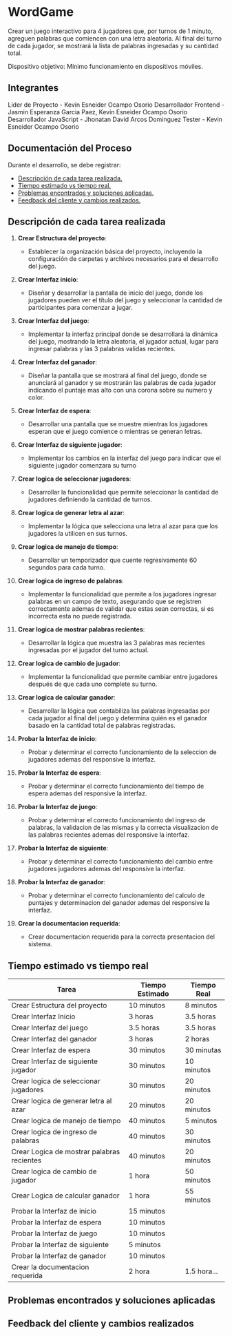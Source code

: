 # WordGame

Crear un juego interactivo para 4 jugadores que, por turnos de 1 minuto, agreguen palabras que comiencen con una letra aleatoria. Al final del turno de cada jugador, se mostrará la lista de palabras ingresadas y su cantidad total.

Dispositivo objetivo: Mínimo funcionamiento en dispositivos móviles.

## Integrantes

Líder de Proyecto - Kevin Esneider Ocampo Osorio
Desarrollador Frontend - Jasmin Esperanza Garcia Paez, Kevin Esneider Ocampo Osorio
Desarrollador JavaScript - Jhonatan David Arcos Dominguez
Tester - Kevin Esneider Ocampo Osorio

## Documentación del Proceso

Durante el desarrollo, se debe registrar: 
- [Descripción de cada tarea realizada.](#descripción-de-cada-tarea-realizada)
- [Tiempo estimado vs tiempo real.](#tiempo-estimado-vs-tiempo-real)
- [Problemas encontrados y soluciones aplicadas.](#problemas-encontrados-y-soluciones-aplicadas)
- [Feedback del cliente y cambios realizados.](#feedback-del-cliente-y-cambios-realizados)

## Descripción de cada tarea realizada

1. **Crear Estructura del proyecto**: 
    - Establecer la organización básica del proyecto, incluyendo la configuración de carpetas y archivos necesarios para el desarrollo del juego.

2. **Crear Interfaz inicio**: 
   - Diseñar y desarrollar la pantalla de inicio del juego, donde los jugadores pueden ver el título del juego y seleccionar la cantidad de participantes para comenzar a jugar.

3. **Crear Interfaz del juego**: 
   - Implementar la interfaz principal donde se desarrollará la dinámica del juego, mostrando la letra aleatoria, el jugador actual, lugar para ingresar palabras y las 3 palabras validas recientes.

4. **Crear Interfaz del ganador**: 
   - Diseñar la pantalla que se mostrará al final del juego, donde se anunciará al ganador y se mostrarán las palabras de cada jugador indicando el puntaje mas alto con una corona sobre su numero y color.

5. **Crear Interfaz de espera**: 
   - Desarrollar una pantalla que se muestre mientras los jugadores esperan que el juego comience o mientras se generan letras.

6. **Crear Interfaz de siguiente jugador**: 
   - Implementar los cambios en la interfaz del juego para indicar que el siguiente jugador comenzara su turno

7. **Crear logica de seleccionar jugadores**: 
   - Desarrollar la funcionalidad que permite seleccionar la cantidad de jugadores definiendo la cantidad de turnos.

8. **Crear logica de generar letra al azar**: 
   - Implementar la lógica que selecciona una letra al azar para que los jugadores la utilicen en sus turnos.

9. **Crear logica de manejo de tiempo**: 
   - Desarrollar un temporizador que cuente regresivamente 60 segundos para cada turno.

10. **Crear logica de ingreso de palabras**: 
    - Implementar la funcionalidad que permite a los jugadores ingresar palabras en un campo de texto, asegurando que se registren correctamente ademas de validar que estas sean correctas, si es incorrecta esta no puede registrada.

11. **Crear logica de mostrar palabras recientes**: 
    - Desarrollar la lógica que muestra las 3 palabras mas recientes ingresadas por el jugador del turno actual.

12. **Crear logica de cambio de jugador**: 
    - Implementar la funcionalidad que permite cambiar entre jugadores después de que cada uno complete su turno.

13. **Crear logica de calcular ganador**: 
    - Desarrollar la lógica que contabiliza las palabras ingresadas por cada jugador al final del juego y determina quién es el ganador basado en la cantidad total de palabras registradas.

14. **Probar la Interfaz de inicio**: 
    - Probar y determinar el correcto funcionamiento de la seleccion de jugadores ademas del responsive la interfaz.

15. **Probar la Interfaz de espera**: 
    - Probar y determinar el correcto funcionamiento del tiempo de espera ademas del responsive la interfaz.

16. **Probar la Interfaz de juego**: 
    - Probar y determinar el correcto funcionamiento del ingreso de palabras, la validacion de las mismas y la correcta visualizacion de las palabras recientes ademas del responsive la interfaz.

17. **Probar la Interfaz de siguiente**: 
    - Probar y determinar el correcto funcionamiento del cambio entre jugadores jugadores ademas del responsive la interfaz.

18. **Probar la Interfaz de ganador**: 
    - Probar y determinar el correcto funcionamiento del calculo de puntajes y determinacion del ganador ademas del responsive la interfaz.

19. **Crear la documentacion requerida**: 
    - Crear documentacion requerida para la correcta presentacion del sistema.

## Tiempo estimado vs tiempo real

| Tarea                                      | Tiempo Estimado  | Tiempo Real |
|--------------------------------------------|------------------|-------------|
| Crear Estructura del proyecto              | 10 minutos       | 8 minutos   |
| Crear Interfaz Inicio                      | 3 horas          | 3.5 horas   |
| Crear Interfaz del juego                   | 3.5 horas        | 3.5 horas   |
| Crear Interfaz del ganador                 | 3 horas          | 2 horas     |
| Crear Interfaz de espera                   | 30 minutos       | 30 minutas  |
| Crear Interfaz de siguiente jugador        | 30 minutos       | 10 minutos  |
| Crear logica de seleccionar jugadores      | 30 minutos       | 20 minutos  |
| Crear logica de generar letra al azar      | 20 minutos       | 20 minutos  |
| Crear logica de manejo de tiempo           | 40 minutos       | 5 minutos   |
| Crear logica de ingreso de palabras        | 40 minutos       | 30 minutos  |
| Crear Logica de mostrar palabras recientes | 40 minutos       | 20 minutos  |
| Crear logica de cambio de jugador          | 1 hora           | 50 minutos  |
| Crear Logica de calcular ganador           | 1 hora           | 55 minutos  |
| Probar la Interfaz de inicio               | 15 minutos       |             |
| Probar la Interfaz de espera               | 10 minutos       |             |
| Probar la Interfaz de juego                | 10 minutos       |             |
| Probar la Interfaz de siguiente            | 5 minutos        |             |
| Probar la Interfaz de ganador              | 10 minutos       |             |
| Crear la documentacion requerida           | 2 hora           | 1.5 hora... |

## Problemas encontrados y soluciones aplicadas

## Feedback del cliente y cambios realizados
